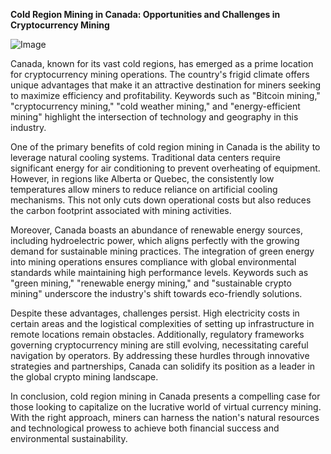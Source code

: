**Cold Region Mining in Canada: Opportunities and Challenges in Cryptocurrency Mining**

![Image](https://github.com/user-attachments/assets/31692037-0104-4703-abd1-696b6a7dd41b)

Canada, known for its vast cold regions, has emerged as a prime location for cryptocurrency mining operations. The country's frigid climate offers unique advantages that make it an attractive destination for miners seeking to maximize efficiency and profitability. Keywords such as "Bitcoin mining," "cryptocurrency mining," "cold weather mining," and "energy-efficient mining" highlight the intersection of technology and geography in this industry.

One of the primary benefits of cold region mining in Canada is the ability to leverage natural cooling systems. Traditional data centers require significant energy for air conditioning to prevent overheating of equipment. However, in regions like Alberta or Quebec, the consistently low temperatures allow miners to reduce reliance on artificial cooling mechanisms. This not only cuts down operational costs but also reduces the carbon footprint associated with mining activities.

Moreover, Canada boasts an abundance of renewable energy sources, including hydroelectric power, which aligns perfectly with the growing demand for sustainable mining practices. The integration of green energy into mining operations ensures compliance with global environmental standards while maintaining high performance levels. Keywords such as "green mining," "renewable energy mining," and "sustainable crypto mining" underscore the industry's shift towards eco-friendly solutions.

Despite these advantages, challenges persist. High electricity costs in certain areas and the logistical complexities of setting up infrastructure in remote locations remain obstacles. Additionally, regulatory frameworks governing cryptocurrency mining are still evolving, necessitating careful navigation by operators. By addressing these hurdles through innovative strategies and partnerships, Canada can solidify its position as a leader in the global crypto mining landscape. 

In conclusion, cold region mining in Canada presents a compelling case for those looking to capitalize on the lucrative world of virtual currency mining. With the right approach, miners can harness the nation's natural resources and technological prowess to achieve both financial success and environmental sustainability.